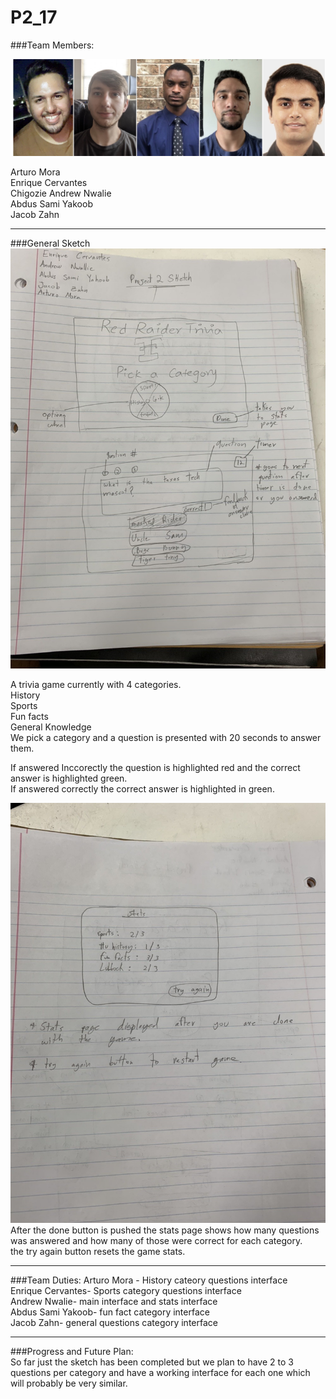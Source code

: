 # P2_17
###Team Members:

![](Group.JPG)

Arturo Mora\
Enrique Cervantes\
Chigozie Andrew Nwalie\
Abdus Sami Yakoob\
Jacob Zahn

_______________________________________
###General Sketch
![](IMG3812690036288305170.jpg)

A trivia game currently with 4 categories.\
History \
Sports \
Fun facts \
General Knowledge \
We pick a category and a question is presented with 20 seconds to answer them.

If answered Inccorectly the question is highlighted red and the correct answer is highlighted green. \
If answered correctly the correct answer is highlighted in green.

![](IMG7549796776958012386.jpg)
After the done button is pushed the stats page shows how many questions was answered and how many of those were correct for each category. \
the try again button resets the game stats.
____________________________________________________
###Team Duties:
Arturo Mora - History cateory questions interface \
Enrique Cervantes- Sports category questions interface \
Andrew Nwalie- main interface and stats interface \
Abdus Sami Yakoob- fun fact category interface \
Jacob Zahn- general questions category interface 
_______________________________________________
###Progress and Future Plan: \
So far just the sketch has been completed but we plan to have 2 to 3 questions per category and have a working interface for each one which will probably be very similar.

